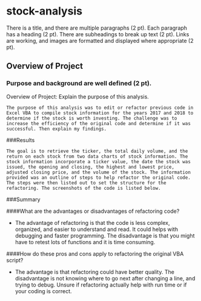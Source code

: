 # stock-analysis

There is a title, and there are multiple paragraphs (2 pt).
Each paragraph has a heading (2 pt).
There are subheadings to break up text (2 pt).
Links are working, and images are formatted and displayed where appropriate (2 pt).


## Overview of Project

### Purpose and background are well defined (2 pt).
Overview of Project: Explain the purpose of this analysis.

	The purpose of this analysis was to edit or refactor previous code in Excel VBA to compile stock information for the years 2017 and 2018 to determine if the stock is worth investing. The challenge was to increase the efficiency of the original code and determine if it was successful. Then explain my findings. 

###Results

	The goal is to retrieve the ticker, the total daily volume, and the return on each stock from two data charts of stock information. The stock information incorporate a ticker value, the date the stock was issued, the opening and closing, the highest and lowest price, adjusted closing price, and the volume of the stock. The information provided was an outline of steps to help refactor the original code. The steps were then listed out to set the structure for the refactoring. The screenshots of the code is listed below.

###Summary

####What are the advantages or disadvantages of refactoring code?

* The advantage of refactoring is that the code is less complex, organized, and easier to understand and read. It could helps with debugging and faster programming. The disadvantage is that you might have to retest lots of functions and it is time consuming.

####How do these pros and cons apply to refactoring the original VBA script?

* The advantage is that refactoring could have better quality. The disadvantage is not knowing where to go next after changing a line, and trying to debug. Unsure if refactoring actually help with run time or if your coding is correct.

